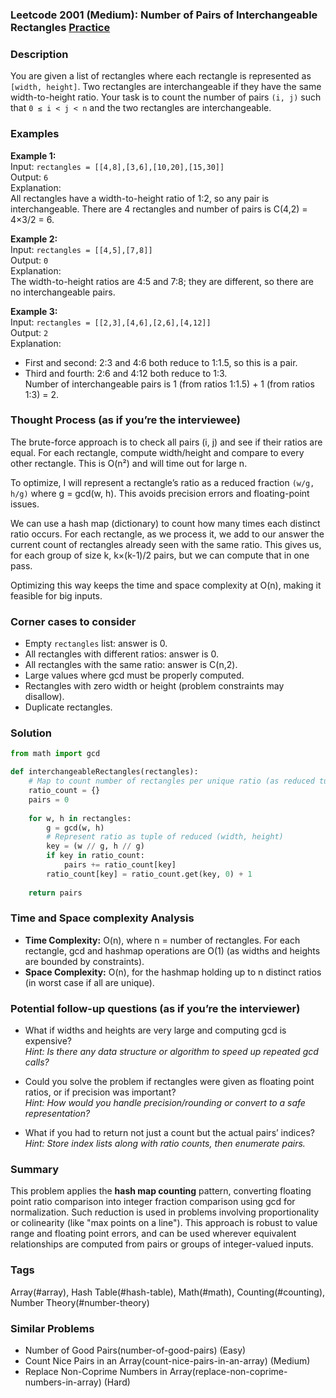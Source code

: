 ### Leetcode 2001 (Medium): Number of Pairs of Interchangeable Rectangles [Practice](https://leetcode.com/problems/number-of-pairs-of-interchangeable-rectangles)

### Description  
You are given a list of rectangles where each rectangle is represented as `[width, height]`. Two rectangles are interchangeable if they have the same width-to-height ratio. Your task is to count the number of pairs `(i, j)` such that `0 ≤ i < j < n` and the two rectangles are interchangeable.

### Examples  

**Example 1:**  
Input: `rectangles = [[4,8],[3,6],[10,20],[15,30]]`  
Output: `6`  
Explanation:  
All rectangles have a width-to-height ratio of 1:2, so any pair is interchangeable. There are 4 rectangles and number of pairs is C(4,2) = 4×3/2 = 6.

**Example 2:**  
Input: `rectangles = [[4,5],[7,8]]`  
Output: `0`  
Explanation:  
The width-to-height ratios are 4:5 and 7:8; they are different, so there are no interchangeable pairs.

**Example 3:**  
Input: `rectangles = [[2,3],[4,6],[2,6],[4,12]]`  
Output: `2`  
Explanation:  
- First and second: 2:3 and 4:6 both reduce to 1:1.5, so this is a pair.
- Third and fourth: 2:6 and 4:12 both reduce to 1:3.  
Number of interchangeable pairs is 1 (from ratios 1:1.5) + 1 (from ratios 1:3) = 2.

### Thought Process (as if you’re the interviewee)  
The brute-force approach is to check all pairs (i, j) and see if their ratios are equal. For each rectangle, compute width/height and compare to every other rectangle. This is O(n²) and will time out for large n.

To optimize, I will represent a rectangle’s ratio as a reduced fraction `(w/g, h/g)` where g = gcd(w, h). This avoids precision errors and floating-point issues.

We can use a hash map (dictionary) to count how many times each distinct ratio occurs. For each rectangle, as we process it, we add to our answer the current count of rectangles already seen with the same ratio. This gives us, for each group of size k, k×(k-1)/2 pairs, but we can compute that in one pass.

Optimizing this way keeps the time and space complexity at O(n), making it feasible for big inputs.

### Corner cases to consider  
- Empty `rectangles` list: answer is 0.
- All rectangles with different ratios: answer is 0.
- All rectangles with the same ratio: answer is C(n,2).
- Large values where gcd must be properly computed.
- Rectangles with zero width or height (problem constraints may disallow).
- Duplicate rectangles.

### Solution

```python
from math import gcd

def interchangeableRectangles(rectangles):
    # Map to count number of rectangles per unique ratio (as reduced tuple)
    ratio_count = {}
    pairs = 0
    
    for w, h in rectangles:
        g = gcd(w, h)
        # Represent ratio as tuple of reduced (width, height)
        key = (w // g, h // g)
        if key in ratio_count:
            pairs += ratio_count[key]
        ratio_count[key] = ratio_count.get(key, 0) + 1
        
    return pairs
```

### Time and Space complexity Analysis  

- **Time Complexity:** O(n), where n = number of rectangles. For each rectangle, gcd and hashmap operations are O(1) (as widths and heights are bounded by constraints).
- **Space Complexity:** O(n), for the hashmap holding up to n distinct ratios (in worst case if all are unique).

### Potential follow-up questions (as if you’re the interviewer)  

- What if widths and heights are very large and computing gcd is expensive?  
  *Hint: Is there any data structure or algorithm to speed up repeated gcd calls?*

- Could you solve the problem if rectangles were given as floating point ratios, or if precision was important?  
  *Hint: How would you handle precision/rounding or convert to a safe representation?*

- What if you had to return not just a count but the actual pairs’ indices?  
  *Hint: Store index lists along with ratio counts, then enumerate pairs.*

### Summary
This problem applies the **hash map counting** pattern, converting floating point ratio comparison into integer fraction comparison using gcd for normalization. Such reduction is used in problems involving proportionality or colinearity (like "max points on a line"). This approach is robust to value range and floating point errors, and can be used wherever equivalent relationships are computed from pairs or groups of integer-valued inputs.

### Tags
Array(#array), Hash Table(#hash-table), Math(#math), Counting(#counting), Number Theory(#number-theory)

### Similar Problems
- Number of Good Pairs(number-of-good-pairs) (Easy)
- Count Nice Pairs in an Array(count-nice-pairs-in-an-array) (Medium)
- Replace Non-Coprime Numbers in Array(replace-non-coprime-numbers-in-array) (Hard)